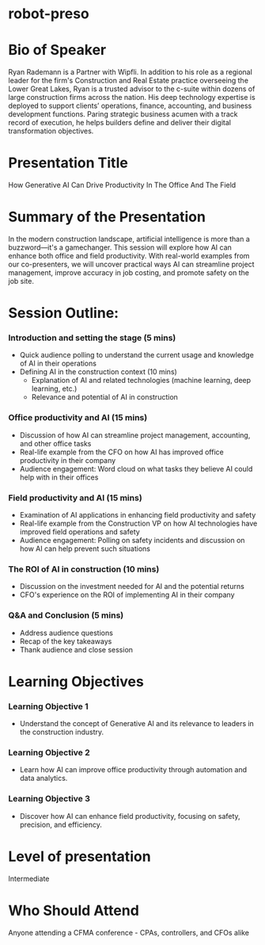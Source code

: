 # robot-preso


# Bio of Speaker
Ryan Rademann is a Partner with Wipfli. In addition to his role as a regional leader for the firm's Construction and Real Estate practice overseeing the Lower Great Lakes, Ryan
is a trusted advisor to the c-suite within dozens of large construction firms across the nation. His deep technology expertise is deployed to support clients’ operations, finance,
accounting, and business development functions. 
Paring strategic business acumen with a track record of execution, he helps builders define and deliver their digital transformation objectives.

# Presentation Title
How Generative AI Can Drive Productivity In The Office And The Field

# Summary of the Presentation
In the modern construction landscape, artificial intelligence is
more than a buzzword—it's a gamechanger. This session will
explore how AI can enhance both office and field productivity.
With real-world examples from our co-presenters, we will
uncover practical ways AI can streamline project management,
improve accuracy in job costing, and promote safety on the job
site.

# Session Outline:
### Introduction and setting the stage (5 mins)
- Quick audience polling to understand the current usage and knowledge of AI in their operations
- Defining AI in the construction context (10 mins)
  - Explanation of AI and related technologies (machine learning, deep learning, etc.)
  - Relevance and potential of AI in construction
### Office productivity and AI (15 mins)
- Discussion of how AI can streamline project management, accounting, and other office tasks
- Real-life example from the CFO on how AI has improved office productivity in their company
- Audience engagement: Word cloud on what tasks they believe AI could help with in their offices
### Field productivity and AI (15 mins)
- Examination of AI applications in enhancing field productivity and safety
- Real-life example from the Construction VP on how AI technologies have improved field operations and safety
- Audience engagement: Polling on safety incidents and discussion on how AI can help prevent such situations
### The ROI of AI in construction (10 mins)
- Discussion on the investment needed for AI and the potential returns
- CFO's experience on the ROI of implementing AI in their
company
### Q&A and Conclusion (5 mins)
- Address audience questions
- Recap of the key takeaways
- Thank audience and close session
  
# Learning Objectives
### Learning Objective 1
- Understand the concept of Generative AI and its relevance to leaders in the construction industry.

### Learning Objective 2
- Learn how AI can improve office productivity through automation and data analytics.

### Learning Objective 3
- Discover how AI can enhance field productivity, focusing on safety, precision, and efficiency.

# Level of presentation
Intermediate

# Who Should Attend
Anyone attending a CFMA conference - CPAs, controllers, and CFOs alike
